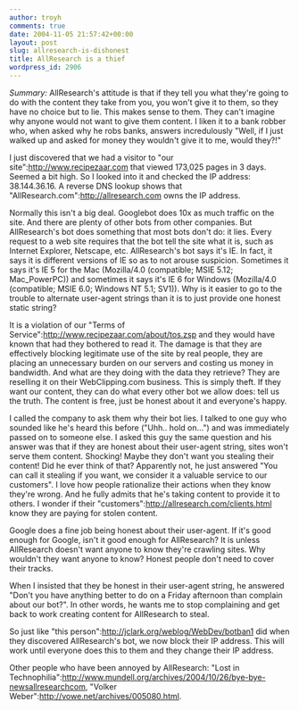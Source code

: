 ```yaml
---
author: troyh
comments: true
date: 2004-11-05 21:57:42+00:00
layout: post
slug: allresearch-is-dishonest
title: AllResearch is a thief
wordpress_id: 2906
---
```


*Summary:* AllResearch's attitude is that if they tell you what they're going to do with the content they take from you, you won't give it to them, so they have no choice but to lie. This makes sense to them. They can't imagine why anyone would  not want to give them content. I liken it to a bank robber who, when asked why he robs banks, answers incredulously "Well, if I just walked up and asked for money they wouldn't give it to me, would  they?!"

I just discovered that we had a visitor to "our site":http://www.recipezaar.com that viewed 173,025 pages in 3 days. Seemed a bit high. So I looked into it and checked the IP address: 38.144.36.16. A reverse DNS lookup shows that "AllResearch.com":http://allresearch.com owns the IP address.

Normally this isn't a big deal. Googlebot does 10x as much traffic on the site. And there are plenty of other bots from other companies. But AllResearch's bot does something that most bots don't do: it lies. Every request to a web site requires that the bot tell the site what it is, such as Internet Explorer, Netscape, etc. AllResearch's bot says it's IE. In fact, it says it is different versions of IE so as to not arouse suspicion. Sometimes it says it's IE 5 for the Mac (Mozilla/4.0 (compatible; MSIE 5.12; Mac_PowerPC)) and sometimes it says it's IE 6 for Windows (Mozilla/4.0 (compatible; MSIE 6.0; Windows NT 5.1; SV1)). Why is it easier to go to the trouble to alternate user-agent strings than it is to just provide one honest static string?

It is a violation of our "Terms of Service":http://www.recipezaar.com/about/tos.zsp and they would have known that had they bothered to read it. The damage is that they are effectively blocking legitimate use of the site by real people, they are placing an unnecessary burden on our servers and costing us money in bandwidth. And what are they doing with the data they retrieve? They are reselling it on their WebClipping.com business. This is simply theft. If they want our content, they can do what every other bot we allow does: tell us the truth. The content is free, just be honest about it and everyone's happy.

I called the company to ask them why their bot lies. I talked to one guy who sounded like he's heard this before ("Uhh.. hold on...") and was immediately passed on to someone else. I asked this guy the same question and his answer was that if they are honest about their user-agent string, sites won't serve them content. Shocking! Maybe they don't want you stealing their content! Did he ever think of that? Apparently not, he just answered "You can call it stealing if you want, we consider it a valuable service to our customers". I love how people rationalize their actions when they know they're wrong. And he fully admits that he's taking content to provide it to others.  I wonder if their "customers":http://allresearch.com/clients.html know they are paying for stolen content.

Google does a fine job being honest about their user-agent. If it's good enough for Google, isn't it good enough for AllResearch? It is unless AllResearch doesn't want anyone to know they're crawling sites. Why wouldn't they want anyone to know? Honest people don't need to cover their tracks.

When I insisted that they be  honest in their user-agent string, he answered "Don't you have anything better to do on a Friday afternoon than complain about our bot?". In other words, he wants me to stop complaining and get back to work creating content for AllResearch to steal.

So just like "this person":http://jclark.org/weblog/WebDev/botban1 did when they discovered AllResearch's bot, we now block their IP address. This will work until everyone does this to them and they change their IP address.

Other people who have been annoyed by AllResearch: "Lost in Technophilia":http://www.mundell.org/archives/2004/10/26/bye-bye-newsallresearchcom, "Volker Weber":http://vowe.net/archives/005080.html.

